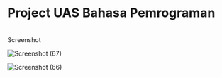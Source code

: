 # Project UAS Bahasa Pemrograman
</Br> Screenshot

![Screenshot (67)](https://user-images.githubusercontent.com/57000408/72675355-05dbbd80-3ab5-11ea-82ae-d06e2cc7bda4.png)

![Screenshot (66)](https://user-images.githubusercontent.com/57000408/72675432-a2528f80-3ab6-11ea-878e-ac6e74187dd8.png)

